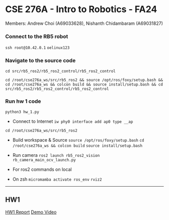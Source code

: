 # CSE 276A - Intro to Robotics - FA24
Members: Andrew Choi (A69033628), Nishanth Chidambaram (A69031827)

### Connect to the RB5 robot
``` ssh root@10.42.0.1 ```
``` oelinux123 ```

### Navigate to the source code
```cd src/rb5_ros2/rb5_ros2_control/rb5_ros2_control```

```cd /root/cse276a_ws/src/rb5_ros2 && source /opt/ros/foxy/setup.bash && cd /root/cse276a_ws && colcon build && source install/setup.bash && cd src/rb5_ros2/rb5_ros2_control/rb5_ros2_control```

### Run hw 1 code
```python3 hw_1.py```

- Connect to Internet
```iw phy0 interface add ap0 type __ap```

```cd /root/cse276a_ws/src/rb5_ros2```


- Build workspace & Source 
```source /opt/ros/foxy/setup.bash```
```cd /root/cse276a_ws && colcon build```
```source install/setup.bash```
- Run camera
```ros2 launch rb5_ros2_vision rb_camera_main_ocv_launch.py```


- For ros2 commands on local
- On zsh
```micromamba activate ros_env```
```rviz2```

---
## HW1
[HW1 Report](https://docs.google.com/document/d/1tgoSK-LGrkjnmwbC2iX3vB4yHsQcUyFOQoaKGKj4cTM/edit?tab=t.0)
[Demo Video](https://youtu.be/aajG44xzSN8)
